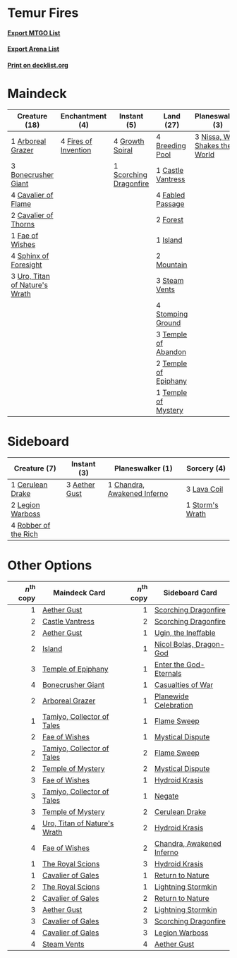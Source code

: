 # Temur Fires

#### [Export MTGO List](../collection/Temur%20Fires/Temur%20Fires.txt)
#### [Export Arena List](../collection/Temur%20Fires/Temur%20Fires_arena.txt)
#### [Print on decklist.org](http://decklist.org/?deckmain=1%09Arboreal%20Grazer%0A3%09Bonecrusher%20Giant%0A4%09Breeding%20Pool%0A1%09Castle%20Vantress%0A4%09Cavalier%20of%20Flame%0A2%09Cavalier%20of%20Thorns%0A4%09Fabled%20Passage%0A1%09Fae%20of%20Wishes%0A4%09Fires%20of%20Invention%0A2%09Forest%0A4%09Growth%20Spiral%0A1%09Island%0A2%09Mountain%0A3%09Nissa,%20Who%20Shakes%20the%20World%0A1%09Scorching%20Dragonfire%0A4%09Sphinx%20of%20Foresight%0A3%09Steam%20Vents%0A4%09Stomping%20Ground%0A3%09Storm's%20Wrath%0A3%09Temple%20of%20Abandon%0A2%09Temple%20of%20Epiphany%0A1%09Temple%20of%20Mystery%0A3%09Uro,%20Titan%20of%20Nature's%20Wrath&deckside=3%09Aether%20Gust%0A1%09Cerulean%20Drake%0A1%09Chandra,%20Awakened%20Inferno%0A3%09Lava%20Coil%0A2%09Legion%20Warboss%0A4%09Robber%20of%20the%20Rich%0A1%09Storm's%20Wrath)
# Maindeck

|                                              Creature (18)                                              |                                        Enchantment (4)                                        |                                           Instant (5)                                           |                                           Land (27)                                           |                                            Planeswalker (3)                                            |                                       Sorcery (3)                                        |
|---------------------------------------------------------------------------------------------------------|-----------------------------------------------------------------------------------------------|-------------------------------------------------------------------------------------------------|-----------------------------------------------------------------------------------------------|--------------------------------------------------------------------------------------------------------|------------------------------------------------------------------------------------------|
|1 [Arboreal Grazer](http://gatherer.wizards.com/Pages/Card/Details.aspx?multiverseid=461076)             |4 [Fires of Invention](http://gatherer.wizards.com/Pages/Card/Details.aspx?multiverseid=473087)|4 [Growth Spiral](http://gatherer.wizards.com/Pages/Card/Details.aspx?multiverseid=457322)       |4 [Breeding Pool](http://gatherer.wizards.com/Pages/Card/Details.aspx?multiverseid=97088)      |3 [Nissa, Who Shakes the World](http://gatherer.wizards.com/Pages/Card/Details.aspx?multiverseid=461096)|3 [Storm's Wrath](http://gatherer.wizards.com/Pages/Card/Details.aspx?multiverseid=476408)|
|3 [Bonecrusher Giant](http://gatherer.wizards.com/Pages/Card/Details.aspx?multiverseid=473077)           |                                                                                               |1 [Scorching Dragonfire](http://gatherer.wizards.com/Pages/Card/Details.aspx?multiverseid=473101)|1 [Castle Vantress](http://gatherer.wizards.com/Pages/Card/Details.aspx?multiverseid=473204)   |                                                                                                        |                                                                                          |
|4 [Cavalier of Flame](http://gatherer.wizards.com/Pages/Card/Details.aspx?multiverseid=466879)           |                                                                                               |                                                                                                 |4 [Fabled Passage](http://gatherer.wizards.com/Pages/Card/Details.aspx?multiverseid=473206)    |                                                                                                        |                                                                                          |
|2 [Cavalier of Thorns](http://gatherer.wizards.com/Pages/Card/Details.aspx?multiverseid=466921)          |                                                                                               |                                                                                                 |2 [Forest](http://gatherer.wizards.com/Pages/Card/Details.aspx?multiverseid=439860)            |                                                                                                        |                                                                                          |
|1 [Fae of Wishes](http://gatherer.wizards.com/Pages/Card/Details.aspx?multiverseid=473006)               |                                                                                               |                                                                                                 |1 [Island](http://gatherer.wizards.com/Pages/Card/Details.aspx?multiverseid=439857)            |                                                                                                        |                                                                                          |
|4 [Sphinx of Foresight](http://gatherer.wizards.com/Pages/Card/Details.aspx?multiverseid=457199)         |                                                                                               |                                                                                                 |2 [Mountain](http://gatherer.wizards.com/Pages/Card/Details.aspx?multiverseid=439859)          |                                                                                                        |                                                                                          |
|3 [Uro, Titan of Nature's Wrath](http://gatherer.wizards.com/Pages/Card/Details.aspx?multiverseid=476480)|                                                                                               |                                                                                                 |3 [Steam Vents](http://gatherer.wizards.com/Pages/Card/Details.aspx?multiverseid=405109)       |                                                                                                        |                                                                                          |
|                                                                                                         |                                                                                               |                                                                                                 |4 [Stomping Ground](http://gatherer.wizards.com/Pages/Card/Details.aspx?multiverseid=405110)   |                                                                                                        |                                                                                          |
|                                                                                                         |                                                                                               |                                                                                                 |3 [Temple of Abandon](http://gatherer.wizards.com/Pages/Card/Details.aspx?multiverseid=373711) |                                                                                                        |                                                                                          |
|                                                                                                         |                                                                                               |                                                                                                 |2 [Temple of Epiphany](http://gatherer.wizards.com/Pages/Card/Details.aspx?multiverseid=442808)|                                                                                                        |                                                                                          |
|                                                                                                         |                                                                                               |                                                                                                 |1 [Temple of Mystery](http://gatherer.wizards.com/Pages/Card/Details.aspx?multiverseid=373571) |                                                                                                        |                                                                                          |


# Sideboard

|                                         Creature (7)                                          |                                      Instant (3)                                       |                                           Planeswalker (1)                                           |                                       Sorcery (4)                                        |
|-----------------------------------------------------------------------------------------------|----------------------------------------------------------------------------------------|------------------------------------------------------------------------------------------------------|------------------------------------------------------------------------------------------|
|1 [Cerulean Drake](http://gatherer.wizards.com/Pages/Card/Details.aspx?multiverseid=466807)    |3 [Aether Gust](http://gatherer.wizards.com/Pages/Card/Details.aspx?multiverseid=466796)|1 [Chandra, Awakened Inferno](http://gatherer.wizards.com/Pages/Card/Details.aspx?multiverseid=466881)|3 [Lava Coil](http://gatherer.wizards.com/Pages/Card/Details.aspx?multiverseid=452858)    |
|2 [Legion Warboss](http://gatherer.wizards.com/Pages/Card/Details.aspx?multiverseid=452859)    |                                                                                        |                                                                                                      |1 [Storm's Wrath](http://gatherer.wizards.com/Pages/Card/Details.aspx?multiverseid=476408)|
|4 [Robber of the Rich](http://gatherer.wizards.com/Pages/Card/Details.aspx?multiverseid=473100)|                                                                                        |                                                                                                      |                                                                                          |


# Other Options

|*n*<sup>th</sup> copy|                                             Maindeck Card                                             |*n*<sup>th</sup> copy|                                           Sideboard Card                                           |
|--------------------:|-------------------------------------------------------------------------------------------------------|--------------------:|----------------------------------------------------------------------------------------------------|
|                    1|[Aether Gust](http://gatherer.wizards.com/Pages/Card/Details.aspx?multiverseid=466796)                 |                    1|[Scorching Dragonfire](http://gatherer.wizards.com/Pages/Card/Details.aspx?multiverseid=473101)     |
|                    2|[Castle Vantress](http://gatherer.wizards.com/Pages/Card/Details.aspx?multiverseid=473204)             |                    2|[Scorching Dragonfire](http://gatherer.wizards.com/Pages/Card/Details.aspx?multiverseid=473101)     |
|                    2|[Aether Gust](http://gatherer.wizards.com/Pages/Card/Details.aspx?multiverseid=466796)                 |                    1|[Ugin, the Ineffable](http://gatherer.wizards.com/Pages/Card/Details.aspx?multiverseid=460929)      |
|                    2|[Island](http://gatherer.wizards.com/Pages/Card/Details.aspx?multiverseid=439857)                      |                    1|[Nicol Bolas, Dragon-God](http://gatherer.wizards.com/Pages/Card/Details.aspx?multiverseid=463947)  |
|                    3|[Temple of Epiphany](http://gatherer.wizards.com/Pages/Card/Details.aspx?multiverseid=442808)          |                    1|[Enter the God-Eternals](http://gatherer.wizards.com/Pages/Card/Details.aspx?multiverseid=461123)   |
|                    4|[Bonecrusher Giant](http://gatherer.wizards.com/Pages/Card/Details.aspx?multiverseid=473077)           |                    1|[Casualties of War](http://gatherer.wizards.com/Pages/Card/Details.aspx?multiverseid=461114)        |
|                    2|[Arboreal Grazer](http://gatherer.wizards.com/Pages/Card/Details.aspx?multiverseid=461076)             |                    1|[Planewide Celebration](http://gatherer.wizards.com/Pages/Card/Details.aspx?multiverseid=461099)    |
|                    1|[Tamiyo, Collector of Tales](http://gatherer.wizards.com/Pages/Card/Details.aspx?multiverseid=461147)  |                    1|[Flame Sweep](http://gatherer.wizards.com/Pages/Card/Details.aspx?multiverseid=466893)              |
|                    2|[Fae of Wishes](http://gatherer.wizards.com/Pages/Card/Details.aspx?multiverseid=473006)               |                    1|[Mystical Dispute](http://gatherer.wizards.com/Pages/Card/Details.aspx?multiverseid=473020)         |
|                    2|[Tamiyo, Collector of Tales](http://gatherer.wizards.com/Pages/Card/Details.aspx?multiverseid=461147)  |                    2|[Flame Sweep](http://gatherer.wizards.com/Pages/Card/Details.aspx?multiverseid=466893)              |
|                    2|[Temple of Mystery](http://gatherer.wizards.com/Pages/Card/Details.aspx?multiverseid=373571)           |                    2|[Mystical Dispute](http://gatherer.wizards.com/Pages/Card/Details.aspx?multiverseid=473020)         |
|                    3|[Fae of Wishes](http://gatherer.wizards.com/Pages/Card/Details.aspx?multiverseid=473006)               |                    1|[Hydroid Krasis](http://gatherer.wizards.com/Pages/Card/Details.aspx?multiverseid=457327)           |
|                    3|[Tamiyo, Collector of Tales](http://gatherer.wizards.com/Pages/Card/Details.aspx?multiverseid=461147)  |                    1|[Negate](http://gatherer.wizards.com/Pages/Card/Details.aspx?multiverseid=423707)                   |
|                    3|[Temple of Mystery](http://gatherer.wizards.com/Pages/Card/Details.aspx?multiverseid=373571)           |                    2|[Cerulean Drake](http://gatherer.wizards.com/Pages/Card/Details.aspx?multiverseid=466807)           |
|                    4|[Uro, Titan of Nature's Wrath](http://gatherer.wizards.com/Pages/Card/Details.aspx?multiverseid=476480)|                    2|[Hydroid Krasis](http://gatherer.wizards.com/Pages/Card/Details.aspx?multiverseid=457327)           |
|                    4|[Fae of Wishes](http://gatherer.wizards.com/Pages/Card/Details.aspx?multiverseid=473006)               |                    2|[Chandra, Awakened Inferno](http://gatherer.wizards.com/Pages/Card/Details.aspx?multiverseid=466881)|
|                    1|[The Royal Scions](http://gatherer.wizards.com/Pages/Card/Details.aspx?multiverseid=473161)            |                    3|[Hydroid Krasis](http://gatherer.wizards.com/Pages/Card/Details.aspx?multiverseid=457327)           |
|                    1|[Cavalier of Gales](http://gatherer.wizards.com/Pages/Card/Details.aspx?multiverseid=466806)           |                    1|[Return to Nature](http://gatherer.wizards.com/Pages/Card/Details.aspx?multiverseid=461102)         |
|                    2|[The Royal Scions](http://gatherer.wizards.com/Pages/Card/Details.aspx?multiverseid=473161)            |                    1|[Lightning Stormkin](http://gatherer.wizards.com/Pages/Card/Details.aspx?multiverseid=466967)       |
|                    2|[Cavalier of Gales](http://gatherer.wizards.com/Pages/Card/Details.aspx?multiverseid=466806)           |                    2|[Return to Nature](http://gatherer.wizards.com/Pages/Card/Details.aspx?multiverseid=461102)         |
|                    3|[Aether Gust](http://gatherer.wizards.com/Pages/Card/Details.aspx?multiverseid=466796)                 |                    2|[Lightning Stormkin](http://gatherer.wizards.com/Pages/Card/Details.aspx?multiverseid=466967)       |
|                    3|[Cavalier of Gales](http://gatherer.wizards.com/Pages/Card/Details.aspx?multiverseid=466806)           |                    3|[Scorching Dragonfire](http://gatherer.wizards.com/Pages/Card/Details.aspx?multiverseid=473101)     |
|                    4|[Cavalier of Gales](http://gatherer.wizards.com/Pages/Card/Details.aspx?multiverseid=466806)           |                    3|[Legion Warboss](http://gatherer.wizards.com/Pages/Card/Details.aspx?multiverseid=452859)           |
|                    4|[Steam Vents](http://gatherer.wizards.com/Pages/Card/Details.aspx?multiverseid=405109)                 |                    4|[Aether Gust](http://gatherer.wizards.com/Pages/Card/Details.aspx?multiverseid=466796)              |

